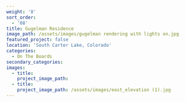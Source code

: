 ```yaml
---
weight: '8'
sort_order:
  - '08'
title: Gugelman Residence
image_path: /assets/images/gugelman rendering with lights on.jpg
featured_project: false
location: 'South Carter Lake, Colorado'
categories:
  - On The Boards
secondary_categories:
images:
  - title:
    project_image_path:
  - title:
    project_image_path: /assets/images/east_elevation (1).jpg
---
```


